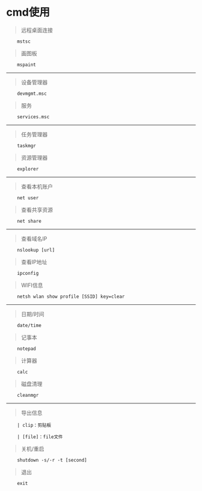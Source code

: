 # cmd使用

> 远程桌面连接

		mstsc

> 画图板

		mspaint

---

> 设备管理器

		devmgmt.msc

> 服务

		services.msc

---

> 任务管理器

		taskmgr

> 资源管理器

		explorer

---

> 查看本机账户

		net user

> 查看共享资源

		net share

---

> 查看域名IP

		nslookup [url]

> 查看IP地址

		ipconfig

> WIFI信息

		netsh wlan show profile [SSID] key=clear

---

> 日期/时间

		date/time

> 记事本

		notepad

> 计算器

		calc

> 磁盘清理

		cleanmgr

---

> 导出信息

		| clip：剪贴板

		| [file]：file文件

> 关机/重启

		shutdown -s/-r -t [second]

> 退出

		exit

